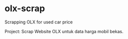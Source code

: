 # olx-scrap
Scrapping OLX for used car price


Project:   Scrap Website OLX untuk data harga mobil bekas.

